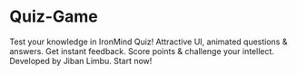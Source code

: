 # Quiz-Game
Test your knowledge in IronMind Quiz! Attractive UI, animated questions &amp; answers. Get instant feedback. Score points &amp; challenge your intellect. Developed by Jiban Limbu. Start now!
